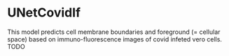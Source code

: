 # UNetCovidIf

This model predicts cell membrane boundaries and foreground (= cellular space) based on immuno-fluorescence images of covid infeted vero cells.
TODO
